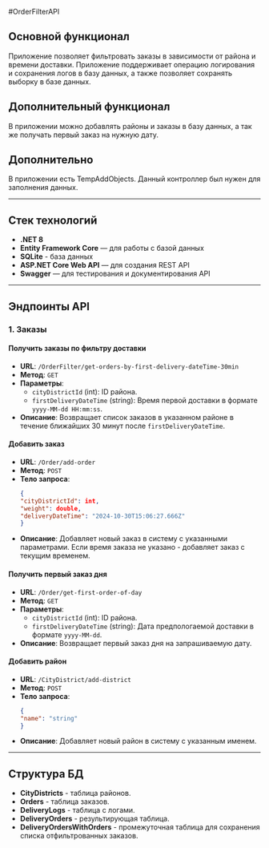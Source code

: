 #OrderFilterAPI

## Основной функционал

Приложение позволяет фильтровать заказы в зависимости от района и времени доставки. Приложение поддерживает операцию логирования и сохранения логов в базу данных, а также позволяет сохранять выборку в базе данных. 

## Дополнительный функционал

В приложении можно добавлять районы и заказы в базу данных, а так же получать первый заказ на нужную дату.

## Дополнительно

В приложении есть TempAddObjects. Данный контроллер был нужен для заполнения данных.

----------------------------------------------------------------------------------------------------------------------------------------------------------------------------------------------------------------------

## Стек технологий

- **.NET 8**
- **Entity Framework Core** — для работы с базой данных
- **SQLite** - база данных
- **ASP.NET Core Web API** — для создания REST API
- **Swagger** — для тестирования и документирования API

----------------------------------------------------------------------------------------------------------------------------------------------------------------------------------------------------------------------

## Эндпоинты API

### 1. Заказы

#### Получить заказы по фильтру доставки

- **URL**: `/OrderFilter/get-orders-by-first-delivery-dateTime-30min`
- **Метод**: `GET`
- **Параметры**:
  - `cityDistrictId` (int): ID района.
  - `firstDeliveryDateTime` (string): Время первой доставки в формате `yyyy-MM-dd HH:mm:ss`.
- **Описание**: Возвращает список заказов в указанном районе в течение ближайших 30 минут после `firstDeliveryDateTime`.

#### Добавить заказ

- **URL**: `/Order/add-order`
- **Метод**: `POST`
- **Тело запроса**:
    ```json
  {
  "cityDistrictId": int,
  "weight": double,
  "deliveryDateTime": "2024-10-30T15:06:27.666Z"
  }
    ```
- **Описание**: Добавляет новый заказ в систему с указанными параметрами. Если время заказа не указано - добавляет заказ с текущим временем.

#### Получить первый заказ дня

- **URL**: `/Order/get-first-order-of-day`
- **Метод**: `GET`
- **Параметры**:
  - `cityDistrictId` (int): ID района.
  - `firstDeliveryDateTime` (string): Дата предпологаемой доставки в формате `yyyy-MM-dd`.
- **Описание**: Возвращает первый заказ дня на запрашиваемую дату.

  
#### Добавить район

- **URL**: `/CityDistrict/add-district`
- **Метод**: `POST`
- **Тело запроса**:
    ```json
  {
  "name": "string"
  }
    ```
- **Описание**: Добавляет новый район в систему с указанным именем.

----------------------------------------------------------------------------------------------------------------------------------------------------------------------------------------------------------------------

## Структура БД

- **CityDistricts** - таблица районов.
- **Orders** - таблица заказов.
- **DeliveryLogs** - таблица с логами.
- **DeliveryOrders** - результирующая таблица.
- **DeliveryOrdersWithOrders** - промежуточная таблица для сохранения списка отфильтрованных заказов.

